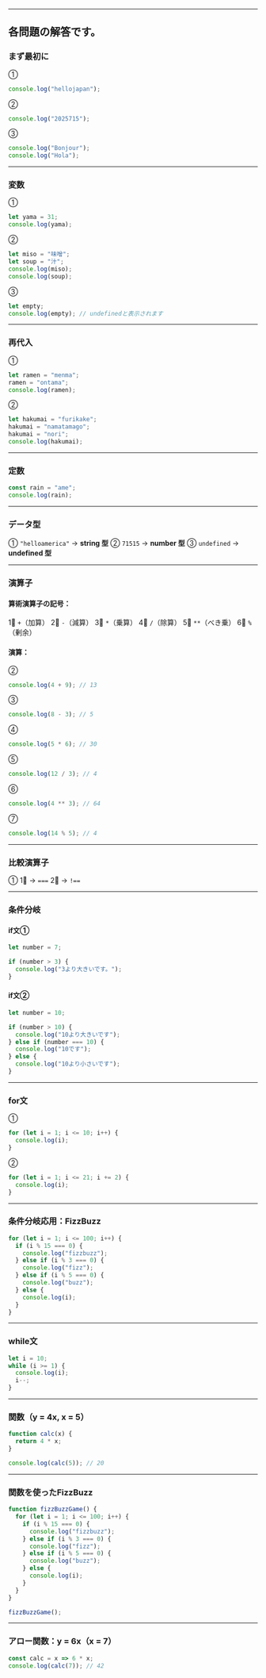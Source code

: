 

---

##  各問題の解答です。

### **まず最初に**

①

```js
console.log("hellojapan");
```

②

```js
console.log("2025715");
```

③

```js
console.log("Bonjour");
console.log("Hola");
```

---

### **変数**

①

```js
let yama = 31;
console.log(yama);
```

②

```js
let miso = "味噌";
let soup = "汁";
console.log(miso);
console.log(soup);
```

③

```js
let empty;
console.log(empty); // undefinedと表示されます
```

---

### **再代入**

①

```js
let ramen = "menma";
ramen = "ontama";
console.log(ramen);
```

②

```js
let hakumai = "furikake";
hakumai = "namatamago";
hakumai = "nori";
console.log(hakumai);
```

---

### **定数**

```js
const rain = "ame";
console.log(rain);
```

---

### **データ型**

① `"helloamerica"` → **string 型**
② `71515` → **number 型**
③ `undefined` → **undefined 型**

---

### **演算子**

#### 算術演算子の記号：

1⃣ `+`（加算）
2⃣ `-`（減算）
3⃣ `*`（乗算）
4⃣ `/`（除算）
5⃣ `**`（べき乗）
6⃣ `%`（剰余）

#### 演算：

②

```js
console.log(4 + 9); // 13
```

③

```js
console.log(8 - 3); // 5
```

④

```js
console.log(5 * 6); // 30
```

⑤

```js
console.log(12 / 3); // 4
```

⑥

```js
console.log(4 ** 3); // 64
```

⑦

```js
console.log(14 % 5); // 4
```

---

### **比較演算子**

①
1⃣ → `===`
2⃣ → `!==`

---

### **条件分岐**

#### if文①

```js
let number = 7;

if (number > 3) {
  console.log("3より大きいです。");
}
```

#### if文②

```js
let number = 10;

if (number > 10) {
  console.log("10より大きいです");
} else if (number === 10) {
  console.log("10です");
} else {
  console.log("10より小さいです");
}
```

---

### **for文**

①

```js
for (let i = 1; i <= 10; i++) {
  console.log(i);
}
```

②

```js
for (let i = 1; i <= 21; i += 2) {
  console.log(i);
}
```

---

### **条件分岐応用：FizzBuzz**

```js
for (let i = 1; i <= 100; i++) {
  if (i % 15 === 0) {
    console.log("fizzbuzz");
  } else if (i % 3 === 0) {
    console.log("fizz");
  } else if (i % 5 === 0) {
    console.log("buzz");
  } else {
    console.log(i);
  }
}
```

---

### **while文**

```js
let i = 10;
while (i >= 1) {
  console.log(i);
  i--;
}
```

---

### **関数（y = 4x, x = 5）**

```js
function calc(x) {
  return 4 * x;
}

console.log(calc(5)); // 20
```

---

### **関数を使ったFizzBuzz**

```js
function fizzBuzzGame() {
  for (let i = 1; i <= 100; i++) {
    if (i % 15 === 0) {
      console.log("fizzbuzz");
    } else if (i % 3 === 0) {
      console.log("fizz");
    } else if (i % 5 === 0) {
      console.log("buzz");
    } else {
      console.log(i);
    }
  }
}

fizzBuzzGame();
```

---

### **アロー関数：y = 6x（x = 7）**

```js
const calc = x => 6 * x;
console.log(calc(7)); // 42
```



